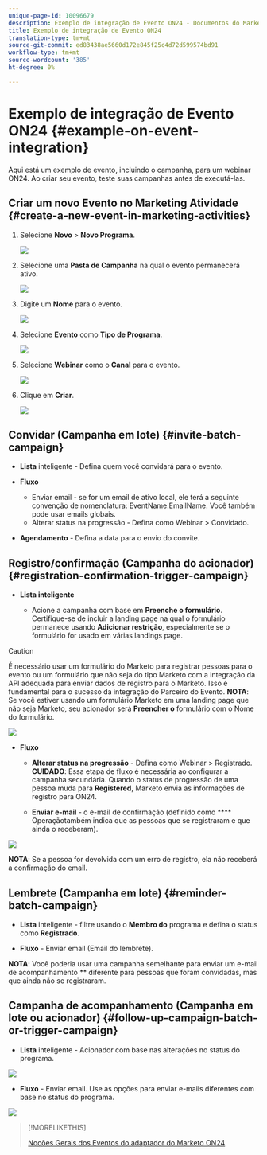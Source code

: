 ```yaml
---
unique-page-id: 10096679
description: Exemplo de integração de Evento ON24 - Documentos do Marketing - Documentação do produto
title: Exemplo de integração de Evento ON24
translation-type: tm+mt
source-git-commit: ed83438ae5660d172e845f25c4d72d599574bd91
workflow-type: tm+mt
source-wordcount: '385'
ht-degree: 0%

---
```



# Exemplo de integração de Evento ON24 {#example-on-event-integration}

Aqui está um exemplo de evento, incluindo o campanha, para um webinar ON24. Ao criar seu evento, teste suas campanhas antes de executá-las.

## Criar um novo Evento no Marketing Atividade {#create-a-new-event-in-marketing-activities}

1. Selecione **Novo** > **Novo Programa**.

   ![](assets/image2015-12-22-15-3a35-3a15.png)

1. Selecione uma **Pasta de Campanha** na qual o evento permanecerá ativo.

   ![](assets/image2015-12-22-15-3a39-3a51.png)

1. Digite um **Nome** para o evento.

   ![](assets/image2015-12-22-15-3a43-3a4.png)

1. Selecione **Evento** como **Tipo de Programa**.

   ![](assets/image2015-12-22-15-3a44-3a41.png)

1. Selecione **Webinar** como o **Canal** para o evento.

   ![](assets/image2015-12-22-15-3a46-3a34.png)

1. Clique em **Criar**.

   ![](assets/image2015-12-22-15-3a48-3a20.png)

## Convidar (Campanha em lote) {#invite-batch-campaign}

* **Lista**  inteligente - Defina quem você convidará para o evento.
* **Fluxo**

   * Enviar email - se for um email de ativo local, ele terá a seguinte convenção de nomenclatura: EventName.EmailName. Você também pode usar emails globais.
   * Alterar status na progressão - Defina como Webinar > Convidado.

* **Agendamento**  - Defina a data para o envio do convite.

## Registro/confirmação (Campanha do acionador) {#registration-confirmation-trigger-campaign}

* **Lista inteligente**

   * Acione a campanha com base em **Preenche o formulário**. Certifique-se de incluir a landing page na qual o formulário permanece usando **Adicionar restrição**, especialmente se o formulário for usado em várias landings page.

>[!CAUTION]
>
>É necessário usar um formulário do Marketo para registrar pessoas para o evento ou um formulário que não seja do tipo Marketo com a integração da API adequada para enviar dados de registro para o Marketo. Isso é fundamental para o sucesso da integração do Parceiro do Evento. **NOTA**: Se você estiver usando um formulário Marketo em uma landing page que não seja Marketo, seu acionador será  **Preencher o** formulário com o Nome do formulário.

![](assets/image2015-12-22-15-3a50-3a22.png)

* **Fluxo**

   * **Alterar status na progressão**  - Defina como Webinar > Registrado. **CUIDADO**: Essa etapa de fluxo é necessária ao configurar a campanha secundária. Quando o status de progressão de uma pessoa muda para **Registered**, Marketo envia as informações de registro para ON24.

   * **Enviar e-mail**  - o e-mail de confirmação (definido como  **** Operaçãotambém indica que as pessoas que se registraram e que ainda o receberam).

![](assets/image2015-12-22-15-3a52-3a9.png)

**NOTA**: Se a pessoa for devolvida com um erro de registro, ela não receberá a confirmação do email.

## Lembrete (Campanha em lote) {#reminder-batch-campaign}

* **Lista**  inteligente - filtre usando o  **Membro do** programa e defina o status como  **Registrado**.

* **Fluxo**  - Enviar email (Email do lembrete).

**NOTA**: Você poderia usar uma campanha semelhante para enviar um e-mail de acompanhamento  ** diferente para pessoas que foram convidadas, mas que ainda não se registraram.

## Campanha de acompanhamento (Campanha em lote ou acionador) {#follow-up-campaign-batch-or-trigger-campaign}

* **Lista**  inteligente - Acionador com base nas alterações no status do programa.

![](assets/image2015-12-22-15-3a57-3a25.png)

* **Fluxo**  - Enviar email. Use as opções para enviar e-mails diferentes com base no status do programa.

![](assets/ten.png)

>[!MORELIKETHIS]
>
>[Noções Gerais dos Eventos do adaptador do Marketo ON24](/help/marketo/product-docs/demand-generation/events/create-an-event/create-an-event-with-the-marketo-on24-adapter/understanding-marketo-on24-adapter-events.md)
